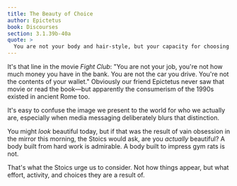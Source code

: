 ```yaml
---
title: The Beauty of Choice
author: Epictetus
book: Discourses
section: 3.1.39b-40a
quote: >
  You are not your body and hair-style, but your capacity for choosing well. If your choices are beautiful, so too will you be.
---
```


It's that line in the movie _Fight Club_: "You are not your job, you're not how much money you have in the bank. You are not the car you drive. You're not the contents of your wallet." Obviously our friend Epictetus never saw that movie or read the book—but apparently the consumerism of the 1990s existed in ancient Rome too.

It's easy to confuse the image we present to the world for who we actually are, especially when media messaging deliberately blurs that distinction.

You might _look_ beautiful today, but if that was the result of vain obsession in the mirror this morning, the Stoics would ask, are you _actually_ beautiful? A body built from hard work is admirable. A body built to impress gym rats is not.

That's what the Stoics urge us to consider. Not how things appear, but what effort, activity, and choices they are a result of.
